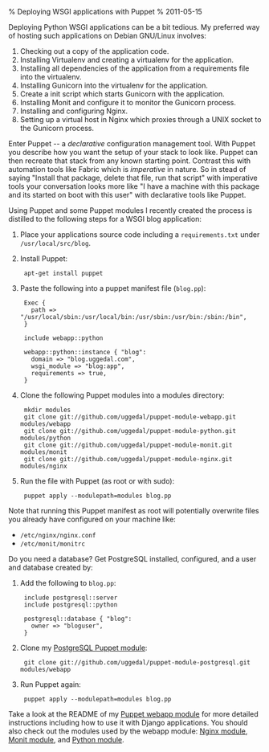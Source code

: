 % Deploying WSGI applications with Puppet
% 2011-05-15

Deploying Python WSGI applications can be a bit tedious. My preferred way
of hosting such applications on Debian GNU/Linux involves:

1. Checking out a copy of the application code.
2. Installing Virtualenv and creating a virtualenv for the application.
3. Installing all dependencies of the application from a requirements file
   into the virtualenv.
4. Installing Gunicorn into the virtualenv for the application.
5. Create a init script which starts Gunicorn with the application.
6. Installing Monit and configure it to monitor the Gunicorn process.
7. Installing and configuring Nginx.
8. Setting up a virtual host in Nginx which proxies through a UNIX socket
   to the Gunicorn process.

Enter Puppet -- a *declarative* configuration management tool. With Puppet you
describe how you want the setup of your stack to look like. Puppet can then
recreate that stack from any known starting point. Contrast this with
automation tools like Fabric which is *imperative* in nature. So in stead of
saying "Install that package, delete that file, run that script" with
imperative tools your conversation looks more like "I have a machine with
this package and its started on boot with this user" with declarative tools
like Puppet.

Using Puppet and some Puppet modules I recently created the process
is distilled to the following steps for a WSGI blog application:

1. Place your applications source code including a `requirements.txt`
   under `/usr/local/src/blog`.
2. Install Puppet:

        apt-get install puppet

3. Paste the following into a puppet manifest file (`blog.pp`):

        Exec {
          path => "/usr/local/sbin:/usr/local/bin:/usr/sbin:/usr/bin:/sbin:/bin",
        }

        include webapp::python

        webapp::python::instance { "blog":
          domain => "blog.uggedal.com",
          wsgi_module => "blog:app",
          requirements => true,
        }

4. Clone the following Puppet modules into a modules directory:

        mkdir modules
        git clone git://github.com/uggedal/puppet-module-webapp.git modules/webapp
        git clone git://github.com/uggedal/puppet-module-python.git modules/python
        git clone git://github.com/uggedal/puppet-module-monit.git modules/monit
        git clone git://github.com/uggedal/puppet-module-nginx.git modules/nginx

4. Run the file with Puppet (as root or with sudo):
        
        puppet apply --modulepath=modules blog.pp

Note that running this Puppet manifest as root will potentially overwrite
files you already have configured on your machine like:

* `/etc/nginx/nginx.conf`
* `/etc/monit/monitrc`

Do you need a database? Get PostgreSQL installed, configured, and a user and
database created by:

1. Add the following to `blog.pp`:

        include postgresql::server
        include postgresql::python

        postgresql::database { "blog":
          owner => "bloguser",
        }

1. Clone my [PostgreSQL Puppet module][postgresql]:

        git clone git://github.com/uggedal/puppet-module-postgresql.git modules/webapp

3. Run Puppet again:

        puppet apply --modulepath=modules blog.pp

Take a look at the README of my [Puppet webapp module][webapp] for more
detailed instructions including how to use it with Django applications.
You should also check out the modules used by the webapp module:
[Nginx module][nginx], [Monit module][monit], and [Python module][python].

[postgresql]: https://github.com/uggedal/puppet-module-postgresql
[webapp]: https://github.com/uggedal/puppet-module-webapp
[nginx]: https://github.com/uggedal/puppet-module-nginx
[monit]: https://github.com/uggedal/puppet-module-monit
[python]: https://github.com/uggedal/puppet-module-python
